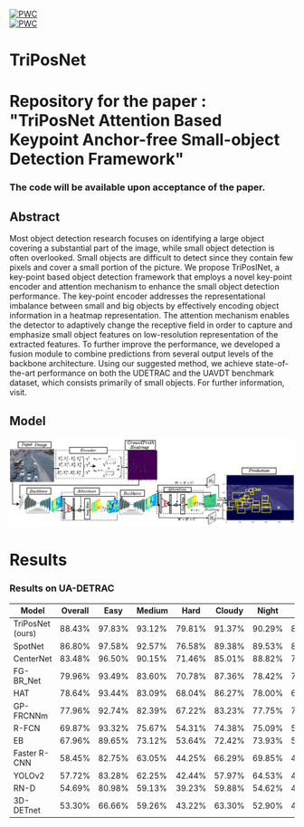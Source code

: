 [![PWC](https://img.shields.io/endpoint.svg?url=https://paperswithcode.com/sota/object-detection-on-ua-detrac-for/object-detection-on-ua-detrac)](https://paperswithcode.com/sota/object-detection-on-ua-detrac)  <br>
[![PWC](https://img.shields.io/endpoint.svg?url=https://paperswithcode.com/sota/object-detection-on-uavdt-for/object-detection-on-uavdt)](https://paperswithcode.com/sota/object-detection-on-uavdt)  <br>
# TriPosNet
# Repository for the paper : "TriPosNet Attention Based Keypoint Anchor-free Small-object Detection Framework"
### The code will be available upon acceptance of the paper. 
## Abstract
Most object detection research focuses on identifying a large object covering a substantial part of the image, while small object detection is often overlooked. Small objects are difficult to detect since they contain few pixels and cover a small portion of the picture. We propose TriPoslNet, a key-point based object detection framework that employs a novel key-point encoder and attention mechanism to enhance the small object detection performance. The key-point encoder addresses the representational imbalance between small and big objects by effectively encoding object information in a heatmap representation. The attention mechanism enables the detector to adaptively change the receptive field in order to capture and emphasize small object features on low-resolution representation of the extracted features. To further improve the performance, we developed a fusion module to combine predictions from several output levels of the backbone architecture. Using our suggested method, we achieve state-of-the-art performance on both the UDETRAC and the UAVDT benchmark dataset, which consists primarily of small objects. For further information, visit.

## Model

![Framework](Arch/TriposNetPng.PNG "")

# Results

### Results on UA-DETRAC

| Model                                      | Overall          | Easy             | Medium           | Hard             | Cloudy           | Night            | Rainy            | Sunny            |
|--------------------------------------------|------------------|------------------|------------------|------------------|------------------|------------------|------------------|------------------|
| TriPosNet (ours)                             | 88.43% | 97.83% | 93.12% | 79.81% | 91.37% | 90.29% | 83.24% | 91.32% |
| SpotNet                           | 86.80% | 97.58% | 92.57% | 76.58% | 89.38% | 89.53% | 80.93% | 91.42% |
| CenterNet | 83.48%          | 96.50%          | 90.15%          | 71.46%          | 85.01%          | 88.82%          | 77.78%          | 88.73%          |
| FG-BR\_Net         | 79.96%          | 93.49%          | 83.60%          | 70.78%          | 87.36%          | 78.42%          | 70.50%          | 89.8%           |
| HAT            | 78.64%          | 93.44%          | 83.09%          | 68.04%          | 86.27%          | 78.00%          | 67.97%          | 88.78%          |
| GP-FRCNNm         | 77.96%          | 92.74%          | 82.39%          | 67.22%          | 83.23%          | 77.75%          | 70.17%          | 86.56%          |
| R-FCN           | 69.87%          | 93.32%          | 75.67%          | 54.31%          | 74.38%          | 75.09%          | 56.21%          | 84.08%          |
| EB            | 67.96%          | 89.65%          | 73.12%          | 53.64%          | 72.42%          | 73.93%          | 53.40%          | 83.73%          |
| Faster R-CNN          | 58.45%          | 82.75%          | 63.05%          | 44.25%          | 66.29%          | 69.85%          | 45.16%          | 62.34%          |
| YOLOv2       | 57.72%          | 83.28%          | 62.25%          | 42.44%          | 57.97%          | 64.53%          | 47.84%          | 69.75%          |
| RN-D              | 54.69%          | 80.98%          | 59.13%          | 39.23%          | 59.88%          | 54.62%          | 41.11%          | 77.53%          |
| 3D-DETnet       | 53.30%          | 66.66%          | 59.26%          | 43.22%          | 63.30%          | 52.90%          | 44.27%          | 71.26%          |
